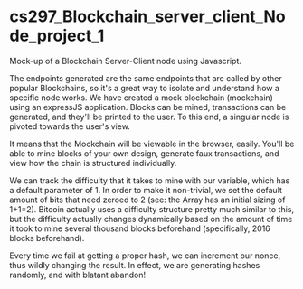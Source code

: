 # cs297_Blockchain_server_client_Node_project_1
Mock-up of a Blockchain Server-Client node using Javascript.

The endpoints generated are the same endpoints that are called by other popular Blockchains, so it's a great way to isolate and understand how a specific node works. We have created a mock blockchain (mockchain) using an expressJS application. Blocks can be mined, transactions can be generated, and they'll be printed to the user. To this end, a singular node is pivoted towards the user's view.

It means that the Mockchain will be viewable in the browser, easily. You'll be able to mine blocks of your own design, generate faux transactions, and view how the chain is structured individually.

We can track the difficulty that it takes to mine with our variable, which has a default parameter of 1. In order to make it non-trivial, we set the default amount of bits that need zeroed to 2 (see: the Array has an initial sizing of 1+1=2). Bitcoin actually uses a difficulty structure pretty much similar to this, but the difficulty actually changes dynamically based on the amount of time it took to mine several thousand blocks beforehand (specifically, 2016 blocks beforehand).

Every time we fail at getting a proper hash, we can increment our nonce, thus wildly changing the result. In effect, we are generating hashes randomly, and with blatant abandon!
